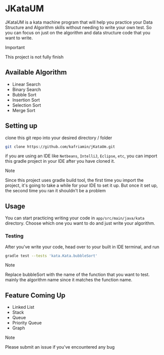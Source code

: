 # JKataUM
JKataUM is a kata machine program that will help you practice your Data Structure
and Algorithm skills without needing to write your own test. So you can focus on
just on the algorithm and data structure code that you want to write.

> [!IMPORTANT]
> This project is not fully finish

## Available Algorithm
- Linear Search
- Binary Search
- Bubble Sort
- Insertion Sort
- Selection Sort
- Merge Sort

## Setting up
clone this git repo into your desired directory / folder

```bash
git clone https://github.com/kafriamin/jKataUm.git
```

if you are using an IDE like `Netbeans`, `IntelliJ`, `Eclipse`, `etc`, 
you can import this gradle project in your IDE after you have cloned it.

> [!NOTE]
> Since this project uses gradle build tool, the first time you import the project, 
it's going to take a while for your IDE
to set it up. But once it set up, the second time you ran it shouldn't be a problem

## Usage
You can start practicing writing your code in `app/src/main/java/kata` directory.
Choose which one you want to do and just write your algorithm.

### Testing
After you've write your code, head over to your built in IDE terminal, and run
```bash
gradle test --tests 'kata.Kata.bubbleSort'
```
> [!NOTE]
> Replace bubbleSort with the name of the function that you want to test. mainly the
algorithm name since it matches the function name.

## Feature Coming Up
- Linked List
- Stack
- Queue
- Priority Queue
- Graph

> [!NOTE]
> Please submit an issue if you've encountered any bug
